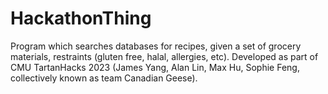 # HackathonThing
Program which searches databases for recipes, given a set of grocery materials, restraints (gluten free, halal, allergies, etc).
Developed as part of CMU TartanHacks 2023 (James Yang, Alan Lin, Max Hu, Sophie Feng, collectively known as team Canadian Geese).
